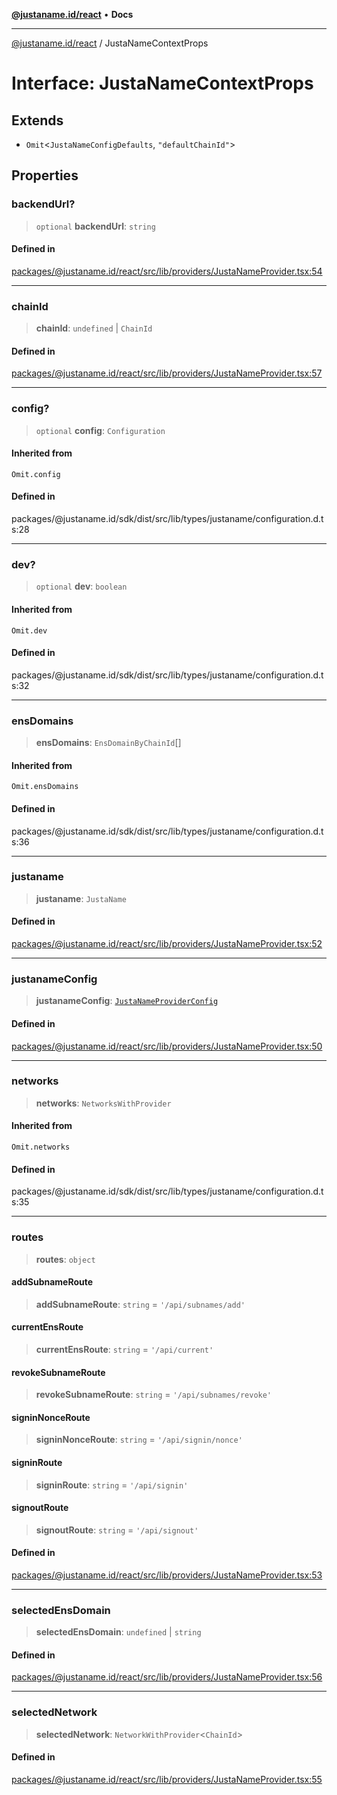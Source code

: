 [**@justaname.id/react**](../README.md) • **Docs**

***

[@justaname.id/react](../globals.md) / JustaNameContextProps

# Interface: JustaNameContextProps

## Extends

- `Omit`\<`JustaNameConfigDefaults`, `"defaultChainId"`\>

## Properties

### backendUrl?

> `optional` **backendUrl**: `string`

#### Defined in

[packages/@justaname.id/react/src/lib/providers/JustaNameProvider.tsx:54](https://github.com/JustaName-id/JustaName-sdk/blob/dc845c10af242e3ca87d95ef392516ac0bfa8b95/packages/@justaname.id/react/src/lib/providers/JustaNameProvider.tsx#L54)

***

### chainId

> **chainId**: `undefined` \| `ChainId`

#### Defined in

[packages/@justaname.id/react/src/lib/providers/JustaNameProvider.tsx:57](https://github.com/JustaName-id/JustaName-sdk/blob/dc845c10af242e3ca87d95ef392516ac0bfa8b95/packages/@justaname.id/react/src/lib/providers/JustaNameProvider.tsx#L57)

***

### config?

> `optional` **config**: `Configuration`

#### Inherited from

`Omit.config`

#### Defined in

packages/@justaname.id/sdk/dist/src/lib/types/justaname/configuration.d.ts:28

***

### dev?

> `optional` **dev**: `boolean`

#### Inherited from

`Omit.dev`

#### Defined in

packages/@justaname.id/sdk/dist/src/lib/types/justaname/configuration.d.ts:32

***

### ensDomains

> **ensDomains**: `EnsDomainByChainId`[]

#### Inherited from

`Omit.ensDomains`

#### Defined in

packages/@justaname.id/sdk/dist/src/lib/types/justaname/configuration.d.ts:36

***

### justaname

> **justaname**: `JustaName`

#### Defined in

[packages/@justaname.id/react/src/lib/providers/JustaNameProvider.tsx:52](https://github.com/JustaName-id/JustaName-sdk/blob/dc845c10af242e3ca87d95ef392516ac0bfa8b95/packages/@justaname.id/react/src/lib/providers/JustaNameProvider.tsx#L52)

***

### justanameConfig

> **justanameConfig**: [`JustaNameProviderConfig`](JustaNameProviderConfig.md)

#### Defined in

[packages/@justaname.id/react/src/lib/providers/JustaNameProvider.tsx:50](https://github.com/JustaName-id/JustaName-sdk/blob/dc845c10af242e3ca87d95ef392516ac0bfa8b95/packages/@justaname.id/react/src/lib/providers/JustaNameProvider.tsx#L50)

***

### networks

> **networks**: `NetworksWithProvider`

#### Inherited from

`Omit.networks`

#### Defined in

packages/@justaname.id/sdk/dist/src/lib/types/justaname/configuration.d.ts:35

***

### routes

> **routes**: `object`

#### addSubnameRoute

> **addSubnameRoute**: `string` = `'/api/subnames/add'`

#### currentEnsRoute

> **currentEnsRoute**: `string` = `'/api/current'`

#### revokeSubnameRoute

> **revokeSubnameRoute**: `string` = `'/api/subnames/revoke'`

#### signinNonceRoute

> **signinNonceRoute**: `string` = `'/api/signin/nonce'`

#### signinRoute

> **signinRoute**: `string` = `'/api/signin'`

#### signoutRoute

> **signoutRoute**: `string` = `'/api/signout'`

#### Defined in

[packages/@justaname.id/react/src/lib/providers/JustaNameProvider.tsx:53](https://github.com/JustaName-id/JustaName-sdk/blob/dc845c10af242e3ca87d95ef392516ac0bfa8b95/packages/@justaname.id/react/src/lib/providers/JustaNameProvider.tsx#L53)

***

### selectedEnsDomain

> **selectedEnsDomain**: `undefined` \| `string`

#### Defined in

[packages/@justaname.id/react/src/lib/providers/JustaNameProvider.tsx:56](https://github.com/JustaName-id/JustaName-sdk/blob/dc845c10af242e3ca87d95ef392516ac0bfa8b95/packages/@justaname.id/react/src/lib/providers/JustaNameProvider.tsx#L56)

***

### selectedNetwork

> **selectedNetwork**: `NetworkWithProvider`\<`ChainId`\>

#### Defined in

[packages/@justaname.id/react/src/lib/providers/JustaNameProvider.tsx:55](https://github.com/JustaName-id/JustaName-sdk/blob/dc845c10af242e3ca87d95ef392516ac0bfa8b95/packages/@justaname.id/react/src/lib/providers/JustaNameProvider.tsx#L55)
